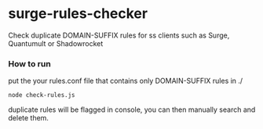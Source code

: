# surge-rules-checker
Check duplicate DOMAIN-SUFFIX rules for ss clients such as Surge, Quantumult or Shadowrocket

### How to run
put the your rules.conf file that contains only DOMAIN-SUFFIX rules in ./

```node check-rules.js```

duplicate rules will be flagged in console, you can then manually search and delete them.
